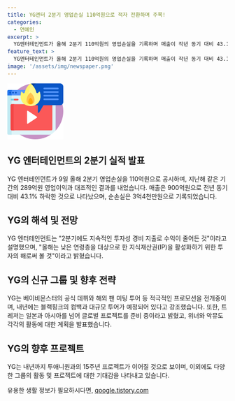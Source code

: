 ```yaml
---
title: YG엔터 2분기 영업손실 110억원으로 적자 전환하며 주목!
categories:
  - 연예인
excerpt: >
  YG엔터테인먼트가 올해 2분기 110억원의 영업손실을 기록하며 매출이 작년 동기 대비 43.1% 감소했다. 이에 YG는 투자성 경비 지출과 저연차 IP 성장을 위한 투자로 설명했으며, 베이비몬스터와 트레저의 글로벌 프로모션 및 악뮤와 투애니원과의 프로젝트를 통해 활발한 활동을 진행할 예정이다. 특히 블랙핑크의 컴백과 대규모 투어, 베이비몬스터의 앨범 발매와 투어 준비 등이 포함돼 있어 다채로운 활동이 예상된다.
feature_text: >
  YG엔터테인먼트가 올해 2분기 110억원의 영업손실을 기록하며 매출이 작년 동기 대비 43.1% 감소했다. 이에 YG는 투자성 경비 지출과 저연차 IP 성장을 위한 투자로 설명했으며, 베이비몬스터와 트레저의 글로벌 프로모션 및 악뮤와 투애니원과의 프로젝트를 통해 활발한 활동을 진행할 예정이다. 특히 블랙핑크의 컴백과 대규모 투어, 베이비몬스터의 앨범 발매와 투어 준비 등이 포함돼 있어 다채로운 활동이 예상된다.
image: '/assets/img/newspaper.png'
---
```


<p><img src="/assets/img/news.png" alt="rentncar 속보" /></p>

<h2 data-ke-size="size26">YG 엔터테인먼트의 2분기 실적 발표</h2>

<p data-ke-size="size16">YG 엔터테인먼트가 9일 올해 2분기 영업손실을 110억원으로 공시하며, 지난해 같은 기간의 289억원 영업이익과 대조적인 결과를 내었습니다. 매출은 900억원으로 전년 동기 대비 43.1% 하락한 것으로 나타났으며, 순손실은 3억4천만원으로 기록되었습니다.</p>

<h2 data-ke-size="size26">YG의 해석 및 전망</h2>

<p data-ke-size="size16">YG 엔터테인먼트는 "2분기에도 지속적인 투자성 경비 지출로 수익이 줄어든 것"이라고 설명했으며, "올해는 낮은 연령층을 대상으로 한 지식재산권(IP)을 활성화하기 위한 투자의 해로써 볼 것"이라고 밝혔습니다.</p>

<h2 data-ke-size="size26">YG의 신규 그룹 및 향후 전략</h2>

<p data-ke-size="size16">YG는 베이비몬스터의 공식 데뷔와 해외 팬 미팅 투어 등 적극적인 프로모션을 전개중이며, 내년에는 블랙핑크의 컴백과 대규모 투어가 예정되어 있다고 강조했습니다. 또한, 트레저는 일본과 아시아를 넘어 글로벌 프로젝트를 준비 중이라고 밝혔고, 위너와 악뮤도 각각의 활동에 대한 계획을 발표했습니다.</p>

<h2 data-ke-size="size26">YG의 향후 프로젝트</h2>

<p data-ke-size="size16">YG는 내년까지 투애니원과의 15주년 프로젝트가 이어질 것으로 보이며, 이외에도 다양한 그룹의 활동 및 프로젝트에 대한 기대감을 나타내고 있습니다.</p>
유용한 생활 정보가 필요하시다면, <a href="https://qoogle.tistory.com" rel="dofollow">qoogle.tistory.com</a>


